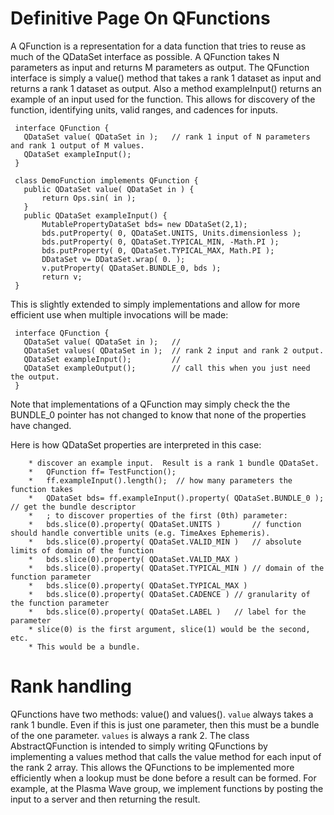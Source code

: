 # Definitive Page On QFunctions

A QFunction is a representation for a data function that tries to reuse
as much of the QDataSet interface as possible. A QFunction takes N
parameters as input and returns M parameters as output. The QFunction
interface is simply a value() method that takes a rank 1 dataset as
input and returns a rank 1 dataset as output. Also a method
exampleInput() returns an example of an input used for the function.
This allows for discovery of the function, identifying units, valid
ranges, and cadences for inputs.

``` 
 interface QFunction {
   QDataSet value( QDataSet in );   // rank 1 input of N parameters and rank 1 output of M values.
   QDataSet exampleInput();
 }
```

``` 
 class DemoFunction implements QFunction {
   public QDataSet value( QDataSet in ) {
       return Ops.sin( in );
   }
   public QDataSet exampleInput() {
       MutablePropertyDataSet bds= new DDataSet(2,1);
       bds.putProperty( 0, QDataSet.UNITS, Units.dimensionless );
       bds.putProperty( 0, QDataSet.TYPICAL_MIN, -Math.PI );
       bds.putProperty( 0, QDataSet.TYPICAL_MAX, Math.PI );
       DDataSet v= DDataSet.wrap( 0. );
       v.putProperty( QDataSet.BUNDLE_0, bds );        
       return v;
 }
```

This is slightly extended to simply implementations and allow for more
efficient use when multiple invocations will be made:

``` 
 interface QFunction {
   QDataSet value( QDataSet in );   //
   QDataSet values( QDataSet in );  // rank 2 input and rank 2 output.
   QDataSet exampleInput();         // 
   QDataSet exampleOutput();        // call this when you just need the output.
 }
```

Note that implementations of a QFunction may simply check the the
BUNDLE\_0 pointer has not changed to know that none of the properties
have changed.
 
Here is how QDataSet properties are interpreted in this case:

``` 
    * discover an example input.  Result is a rank 1 bundle QDataSet.
    *   QFunction ff= TestFunction();
    *   ff.exampleInput().length();  // how many parameters the function takes
    *   QDataSet bds= ff.exampleInput().property( QDataSet.BUNDLE_0 );  // get the bundle descriptor
    *   ; to discover properties of the first (0th) parameter:
    *   bds.slice(0).property( QDataSet.UNITS )       // function should handle convertible units (e.g. TimeAxes Ephemeris).
    *   bds.slice(0).property( QDataSet.VALID_MIN )   // absolute limits of domain of the function
    *   bds.slice(0).property( QDataSet.VALID_MAX )
    *   bds.slice(0).property( QDataSet.TYPICAL_MIN ) // domain of the function parameter
    *   bds.slice(0).property( QDataSet.TYPICAL_MAX )
    *   bds.slice(0).property( QDataSet.CADENCE ) // granularity of the function parameter
    *   bds.slice(0).property( QDataSet.LABEL )   // label for the parameter
    * slice(0) is the first argument, slice(1) would be the second, etc.
    * This would be a bundle.
```
#  Rank handling 

QFunctions have two methods: value() and values(). `value` always takes
a rank 1 bundle. Even if this is just one parameter, then this must be a
bundle of the one parameter. `values` is always a rank 2. The class
AbstractQFunction is intended to simply writing QFunctions by
implementing a values method that calls the value method for each input
of the rank 2 array. This allows the QFunctions to be implemented more
efficiently when a lookup must be done before a result can be formed.
For example, at the Plasma Wave group, we implement functions by posting
the input to a server and then returning the result.

